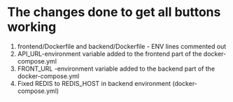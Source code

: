 # The changes done to get all buttons working

1. frontend/Dockerfile and backend/Dockerfile - ENV lines commented out
2. API_URL-environment variable added to the frontend part of the docker-compose.yml
3. FRONT_URL -environment variable added to the backend part of the docker-compose.yml
4. Fixed REDIS to REDIS_HOST in backend environment (docker-compose.yml)
